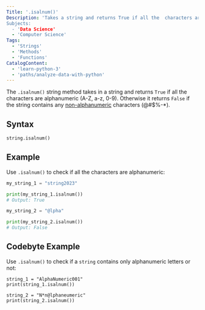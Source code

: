 ```yaml
---
Title: '.isalnum()'
Description: 'Takes a string and returns True if all the  characters are alphanumeric (A-Z, a-z, 0-9). Otherwise it returns False if the string contains any non-alphanumeric characters (@#$%-*)
Subjects:
  - 'Data Science'
  - 'Computer Science'
Tags:
  - 'Strings'
  - 'Methods'
  - 'Functions'
CatalogContent:
  - 'learn-python-3'
  - 'paths/analyze-data-with-python'
---
```


The `.isalnum()` string method takes in a string and returns `True` if all the  characters are alphanumeric (A-Z, a-z, 0-9). Otherwise it returns `False` if the string contains any [non-alphanumeric](https://buildvirtual.net/a-guide-to-non-alphanumeric-characters/) characters (@#$%-*).

## Syntax

```py
string.isalnum()
```

## Example

Use `.isalnum()` to check if all the  characters are alphanumeric:

```py
my_string_1 = "string2023"

print(my_string_1.isalnum())
# Output: True

my_string_2 = "@lpha"

print(my_string_2.isalnum())
# Output: False
```

## Codebyte Example

Use `.isalnum()` to check if a `string` contains only alphanumeric letters or not:

```codebyte/python
string_1 = "AlphaNumeric001"
print(string_1.isalnum())
```

```codebyte/python
string_2 = "N*n@lphaneumeric"
print(string_2.isalnum())
```
